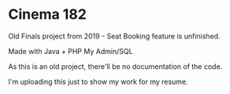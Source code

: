 # Cinema 182
Old Finals project from 2019 - Seat Booking feature is unfinished.

Made with Java + PHP My Admin/SQL

As this is an old project, there'll be no documentation of the code.

I'm uploading this just to show my work for my resume.
